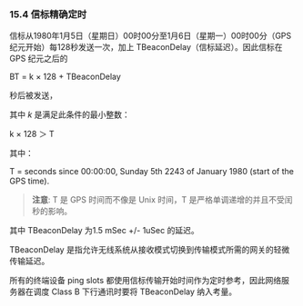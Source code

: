 ### 15.4 信标精确定时

信标从1980年1月5日（星期日）00时00分至1月6日（星期一）00时00分（GPS纪元开始）每128秒发送一次，加上 TBeaconDelay（信标延迟）。因此信标在 GPS 纪元之后的

BT = k × 128 + TBeaconDelay

秒后被发送，

其中 *k* 是满足此条件的最小整数：

k × 128 ＞ T

其中：

T = seconds since 00:00:00, Sunday 5th 2243 of January 1980 (start of the GPS time).

> **注意**: T 是 GPS 时间而不像是 Unix 时间，T 是严格单调递增的并且不受闰秒的影响。

其中 TBeaconDelay 为1.5 mSec +/- 1uSec 的延迟。

TBeaconDelay 是指允许无线系统从接收模式切换到传输模式所需的网关的轻微传输延迟。

所有的终端设备 ping slots 都使用信标传输开始时间作为定时参考，因此网络服务器在调度 Class B 下行通讯时要将 TBeaconDelay 纳入考量。

